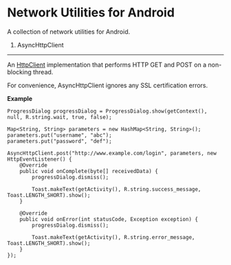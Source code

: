 Network Utilities for Android
=============================

A collection of network utilities for Android.

1. AsyncHttpClient
------------------

An <a href="http://developer.android.com/reference/org/apache/http/client/HttpClient.html">HttpClient</a> implementation that performs HTTP GET and POST on a non-blocking thread.

For convenience, AsyncHttpClient ignores any SSL certification errors.

**Example**

    ProgressDialog progressDialog = ProgressDialog.show(getContext(), null, R.string.wait, true, false);
    
    Map<String, String> parameters = new HashMap<String, String>();
    parameters.put("username", "abc");
    parameters.put("password", "def");
    
    AsyncHttpClient.post("http://www.example.com/login", parameters, new HttpEventListener() {
        @Override
        public void onComplete(byte[] receivedData) {
            progressDialog.dismiss();
            
            Toast.makeText(getActivity(), R.string.success_message, Toast.LENGTH_SHORT).show();
        }
        
        @Override
        public void onError(int statusCode, Exception exception) {
            progressDialog.dismiss();
            
            Toast.makeText(getActivity(), R.string.error_message, Toast.LENGTH_SHORT).show();
        }
    });